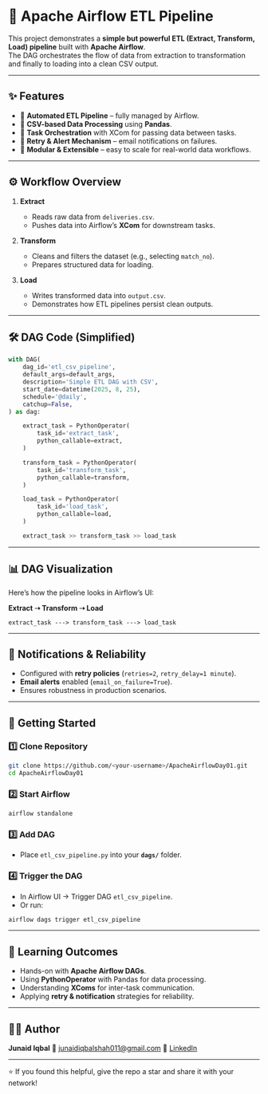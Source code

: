 # 🚀 Apache Airflow ETL Pipeline  

This project demonstrates a **simple but powerful ETL (Extract, Transform, Load) pipeline** built with **Apache Airflow**.  
The DAG orchestrates the flow of data from extraction to transformation and finally to loading into a clean CSV output.  

---

## ✨ Features  
- 🔹 **Automated ETL Pipeline** – fully managed by Airflow.  
- 🔹 **CSV-based Data Processing** using **Pandas**.  
- 🔹 **Task Orchestration** with XCom for passing data between tasks.  
- 🔹 **Retry & Alert Mechanism** – email notifications on failures.  
- 🔹 **Modular & Extensible** – easy to scale for real-world data workflows.  

---

## ⚙️ Workflow Overview  

1. **Extract**  
   - Reads raw data from `deliveries.csv`.  
   - Pushes data into Airflow’s **XCom** for downstream tasks.  

2. **Transform**  
   - Cleans and filters the dataset (e.g., selecting `match_no`).  
   - Prepares structured data for loading.  

3. **Load**  
   - Writes transformed data into `output.csv`.  
   - Demonstrates how ETL pipelines persist clean outputs.  

---

## 🛠️ DAG Code (Simplified)

```python
with DAG(
    dag_id='etl_csv_pipeline',
    default_args=default_args,
    description='Simple ETL DAG with CSV',
    start_date=datetime(2025, 8, 25),
    schedule='@daily',
    catchup=False,
) as dag:

    extract_task = PythonOperator(
        task_id='extract_task',
        python_callable=extract,
    )

    transform_task = PythonOperator(
        task_id='transform_task',
        python_callable=transform,
    )

    load_task = PythonOperator(
        task_id='load_task',
        python_callable=load,
    )

    extract_task >> transform_task >> load_task
````

---

## 📊 DAG Visualization

Here’s how the pipeline looks in Airflow’s UI:

**Extract ➝ Transform ➝ Load**

```
extract_task ---> transform_task ---> load_task
```

---

## 📧 Notifications & Reliability

* Configured with **retry policies** (`retries=2`, `retry_delay=1 minute`).
* **Email alerts** enabled (`email_on_failure=True`).
* Ensures robustness in production scenarios.

---

## 🚀 Getting Started

### 1️⃣ Clone Repository

```bash
git clone https://github.com/<your-username>/ApacheAirflowDay01.git
cd ApacheAirflowDay01
```

### 2️⃣ Start Airflow

```bash
airflow standalone
```

### 3️⃣ Add DAG

* Place `etl_csv_pipeline.py` into your **`dags/`** folder.

### 4️⃣ Trigger the DAG

* In Airflow UI → Trigger DAG `etl_csv_pipeline`.
* Or run:

```bash
airflow dags trigger etl_csv_pipeline
```

---

## 🌟 Learning Outcomes

* Hands-on with **Apache Airflow DAGs**.
* Using **PythonOperator** with Pandas for data processing.
* Understanding **XComs** for inter-task communication.
* Applying **retry & notification** strategies for reliability.

---

## 👨‍💻 Author

**Junaid Iqbal**
📧 [junaidiqbalshah011@gmail.com](mailto:junaidiqbalshah011@gmail.com)
🔗 [LinkedIn](https://www.linkedin.com/in/junaid-iqbal-4b0037215/)

---

⭐ If you found this helpful, give the repo a star and share it with your network!
